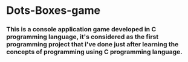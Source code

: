# Dots-Boxes-game
### This is a console application game developed in C programming language, it's considered as the first programming project that i've done just after learning the concepts of programming using C programming language.